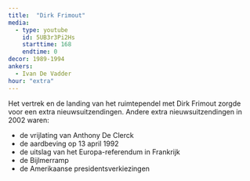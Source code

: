 ```yaml
---
title:  "Dirk Frimout"
media:
  - type: youtube
    id: 5UB3r3Pi2Hs
    starttime: 168
    endtime: 0
decor: 1989-1994
ankers:
  - Ivan De Vadder
hour: "extra"
---
```


Het vertrek en de landing van het ruimtependel met Dirk Frimout zorgde voor een extra nieuwsuitzendingen. Andere extra nieuwsuitzendingen in 2002 waren:
* de vrijlating van Anthony De Clerck
* de aardbeving op 13 april 1992
* de uitslag van het Europa-referendum in Frankrijk
* de Bijlmerramp
* de Amerikaanse presidentsverkiezingen 
